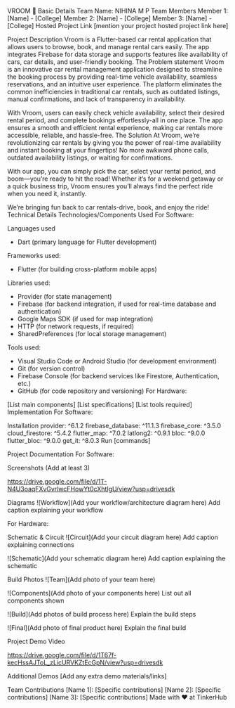 VROOM 🎯
Basic Details
Team Name: NIHINA M P
Team Members
Member 1: [Name] - [College]
Member 2: [Name] - [College]
Member 3: [Name] - [College]
Hosted Project Link
[mention your project hosted project link here]

Project Description
Vroom is a Flutter-based car rental application that allows users to browse, book, and manage rental cars easily. The app integrates Firebase for data storage and supports features like availability of cars, car details, and user-friendly booking.
The Problem statement
Vroom is an innovative car rental management application designed to streamline the booking process by providing real-time vehicle availability, seamless reservations, and an intuitive user experience. The platform eliminates the common inefficiencies in traditional car rentals, such as outdated listings, manual confirmations, and lack of transparency in availability.  

With Vroom, users can easily check vehicle availability, select their desired rental period, and complete bookings effortlessly-all in one place. The app ensures a smooth and efficient rental experience, making car rentals more accessible, reliable, and hassle-free. 
The Solution
At Vroom, we’re revolutionizing car rentals by giving you the power of real-time availability and instant booking at your fingertips! No more awkward phone calls, outdated availability listings, or waiting for confirmations. 

With our app, you can simply pick the car, select your rental period, and boom—you’re ready to hit the road! Whether it’s for a weekend getaway or a quick business trip, Vroom ensures you’ll always find the perfect ride when you need it, instantly. 

We’re bringing fun back to car rentals-drive, book, and enjoy the ride!
Technical Details
Technologies/Components Used
For Software:

Languages used
- Dart (primary language for Flutter development)

Frameworks used:
- Flutter (for building cross-platform mobile apps)

Libraries used:
- Provider (for state management)
- Firebase (for backend integration, if used for real-time database and authentication)
- Google Maps SDK (if used for map integration)
- HTTP (for network requests, if required)
- SharedPreferences (for local storage management)

Tools used:
- Visual Studio Code or Android Studio (for development environment)
- Git (for version control)
- Firebase Console (for backend services like Firestore, Authentication, etc.)
- GitHub (for code repository and versioning)
For Hardware:

[List main components]
[List specifications]
[List tools required]
Implementation
For Software:

Installation
  provider: ^6.1.2
  firebase_database: ^11.1.3
  firebase_core: ^3.5.0
  cloud_firestore: ^5.4.2
  flutter_map: ^7.0.2
  latlong2: ^0.9.1
  bloc: ^9.0.0
  flutter_bloc: ^9.0.0
  get_it: ^8.0.3
Run
[commands]

Project Documentation
For Software:

Screenshots (Add at least 3)

https://drive.google.com/file/d/1T-N4U3oaqFXvGvrlwcFHowYt0cXhtIgU/view?usp=drivesdk

Diagrams
![Workflow](Add your workflow/architecture diagram here) Add caption explaining your workflow

For Hardware:

Schematic & Circuit
![Circuit](Add your circuit diagram here) Add caption explaining connections

![Schematic](Add your schematic diagram here) Add caption explaining the schematic

Build Photos
![Team](Add photo of your team here)

![Components](Add photo of your components here) List out all components shown

![Build](Add photos of build process here) Explain the build steps

![Final](Add photo of final product here) Explain the final build

Project Demo
Video

https://drive.google.com/file/d/1T67f-kecHssAJToL_zLicURVKZtEcGpN/view?usp=drivesdk

Additional Demos
[Add any extra demo materials/links]

Team Contributions
[Name 1]: [Specific contributions]
[Name 2]: [Specific contributions]
[Name 3]: [Specific contributions]
Made with ❤️ at TinkerHub
